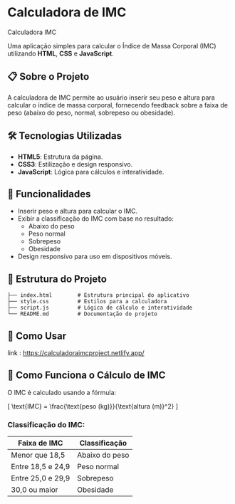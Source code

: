 # Calculadora de IMC

Calculadora IMC

Uma aplicação simples para calcular o Índice de Massa Corporal (IMC) utilizando **HTML**, **CSS** e **JavaScript**.

## 📋 Sobre o Projeto

A calculadora de IMC permite ao usuário inserir seu peso e altura para calcular o índice de massa corporal, fornecendo feedback sobre a faixa de peso (abaixo do peso, normal, sobrepeso ou obesidade).

## 🛠️ Tecnologias Utilizadas

- **HTML5**: Estrutura da página.
- **CSS3**: Estilização e design responsivo.
- **JavaScript**: Lógica para cálculos e interatividade.

## 🎯 Funcionalidades

- Inserir peso e altura para calcular o IMC.
- Exibir a classificação do IMC com base no resultado:
  - Abaixo do peso
  - Peso normal
  - Sobrepeso
  - Obesidade
- Design responsivo para uso em dispositivos móveis.

## 📂 Estrutura do Projeto

```plaintext
├── index.html        # Estrutura principal do aplicativo
├── style.css         # Estilos para a calculadora
├── script.js         # Lógica de cálculo e interatividade
└── README.md         # Documentação do projeto
```

## 🚀 Como Usar

link : https://calculadoraimcproject.netlify.app/
## 📖 Como Funciona o Cálculo de IMC

O IMC é calculado usando a fórmula:

\[ \text{IMC} = \frac{\text{peso (kg)}}{\text{altura (m)}^2} \]

### Classificação do IMC:

| Faixa de IMC         | Classificação     |
|----------------------|-------------------|
| Menor que 18,5      | Abaixo do peso    |
| Entre 18,5 e 24,9   | Peso normal       |
| Entre 25,0 e 29,9   | Sobrepeso         |
| 30,0 ou maior       | Obesidade         |


